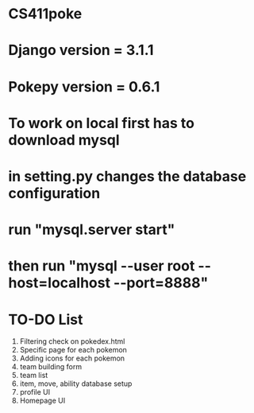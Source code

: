 # CS411poke
# Django version = 3.1.1
# Pokepy version = 0.6.1
# To work on local first has to download mysql
# in setting.py changes the database configuration
# run      "mysql.server start"
# then run "mysql --user root --host=localhost --port=8888" 

# TO-DO List

1. Filtering check on pokedex.html
2. Specific page for each pokemon
3. Adding icons for each pokemon
4. team building form 
5. team list
6. item, move, ability database setup 
7. profile UI
8. Homepage UI

